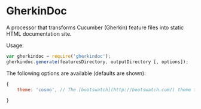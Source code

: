 GherkinDoc
==========

A processor that transforms Cucumber (Gherkin) feature files into static HTML documentation site.

Usage:
```javascript
var gherkindoc = require('gherkindoc');
gherkindoc.generate(featuresDirectory, outputDirectory [, options]);
```

The following options are available (defaults are shown):
```javascript
{
    theme: 'cosmo', // The [bootswatch](http://bootswatch.com/) theme to use
    
}
```
